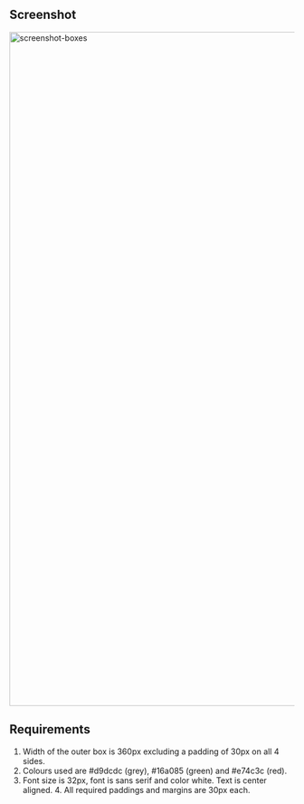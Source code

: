 ## Screenshot

<img width="1191" alt="screenshot-boxes" src="https://user-images.githubusercontent.com/74656238/114504260-3aa0db00-9c4c-11eb-848f-871033ffec04.png">

## Requirements

1. Width of the outer box is 360px excluding a padding of 30px on all 4 sides.
2. Colours used are #d9dcdc (grey), #16a085 (green) and #e74c3c (red).
3. Font size is 32px, font is sans serif and color white. Text is center aligned. 4. All required paddings and margins are 30px each.
